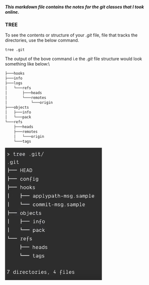 ##### This markdown file contains the notes for the git classes that I took online.

### TREE
To see the contents or structure of your *.git* file, file that tracks the directories, use the below command.
```git
tree .git 
```
The output of the bove command i.e the *.git* file structure would look something like below:\
```git
├───hooks
├───info
├───logs
│   └───refs
│       ├───heads
│       └───remotes
│           └───origin
├───objects
│   ├───info
│   └───pack
└───refs
    ├───heads
    ├───remotes
    │   └───origin
    └───tags
```
![.git structure](images/git.JPG
)